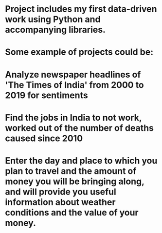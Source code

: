 # Project includes my first data-driven work using Python and accompanying libraries.

# Some example of projects could be:
# Analyze newspaper headlines of 'The Times of India' from 2000 to 2019 for sentiments
# Find the jobs in India to not work, worked out of the number of deaths caused since 2010
# Enter the day and place to which you plan to travel and the amount of money you will be bringing along, and will provide you useful information about weather conditions and the value of your money.  